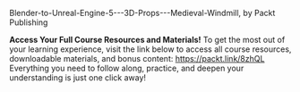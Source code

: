 Blender-to-Unreal-Engine-5---3D-Props---Medieval-Windmill, by Packt Publishing

**Access Your Full Course Resources and Materials!**
To get the most out of your learning experience, visit the link below to access all course resources, downloadable materials, and bonus content: https://packt.link/8zhQL
Everything you need to follow along, practice, and deepen your understanding is just one click away!



